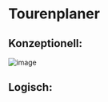 # Tourenplaner
## Konzeptionell:
![image](https://github.com/naica922/M164_Datenbanken/assets/150661049/59ba6b53-4cca-4106-b4f5-a49045f9c555)

## Logisch:
